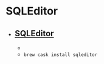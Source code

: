 # SQLEditor
- [SQLEditor](https://www.malcolmhardie.com/sqleditor/)
  - 
  - 
  - `brew cask install sqleditor`
